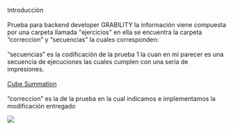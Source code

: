 Introducción
<br><br>
Prueba para backend developer GRABILITY
la información viene compuesta por una carpeta llamada "ejercicios"
en ella se encuentra la carpeta “correccion” y “secuencias” la cuales corresponden:
<br><br>
“secuencias” es la codificación de la prueba 1 la cuan en mi parecer es una secuencia de ejecuciones las cuales cumplen con una seria de impresiones.
<br><br>
<a href="https://www.hackerrank.com/challenges/cube-summation" class="backbone" data-analytics="Breadcrumb" data-attr1="Cube Summation" data-attr2="challenge" data-attr7="4">Cube Summation</a>
<br><br>
“correccion” es la de la prueba en la cual indicamos e implementamos la modificación entregado


<img style="-webkit-user-select: none" src="http://www.lesframework.com/les_contenido/les_cargarArchivos/ejercicio2.png">
